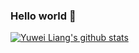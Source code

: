 ### Hello world 👋


[![Yuwei Liang's github stats](https://github-readme-stats.vercel.app/api?username=liangyuwei&show_icons=true&theme=tokyonight)](https://github.com/anuraghazra/github-readme-stats)


<!--
**liangyuwei/liangyuwei** is a ✨ _special_ ✨ repository because its `README.md` (this file) appears on your GitHub profile.

Here are some ideas to get you started:

- 🔭 I’m currently working on ...
- 🌱 I’m currently learning ...
- 👯 I’m looking to collaborate on ...
- 🤔 I’m looking for help with ...
- 💬 Ask me about ...
- 📫 How to reach me: ...
- 😄 Pronouns: ...
- ⚡ Fun fact: ...
-->

